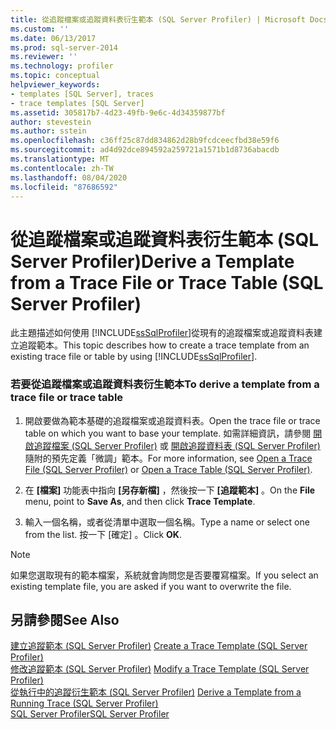 ```yaml
---
title: 從追蹤檔案或追蹤資料表衍生範本 (SQL Server Profiler) | Microsoft Docs
ms.custom: ''
ms.date: 06/13/2017
ms.prod: sql-server-2014
ms.reviewer: ''
ms.technology: profiler
ms.topic: conceptual
helpviewer_keywords:
- templates [SQL Server], traces
- trace templates [SQL Server]
ms.assetid: 305817b7-4d23-49fb-9e6c-4d34359877bf
author: stevestein
ms.author: sstein
ms.openlocfilehash: c36ff25c87dd834862d28b9fcdceecfbd38e59f6
ms.sourcegitcommit: ad4d92dce894592a259721a1571b1d8736abacdb
ms.translationtype: MT
ms.contentlocale: zh-TW
ms.lasthandoff: 08/04/2020
ms.locfileid: "87686592"
---
```

# <a name="derive-a-template-from-a-trace-file-or-trace-table-sql-server-profiler"></a><span data-ttu-id="8608b-102">從追蹤檔案或追蹤資料表衍生範本 (SQL Server Profiler)</span><span class="sxs-lookup"><span data-stu-id="8608b-102">Derive a Template from a Trace File or Trace Table (SQL Server Profiler)</span></span>
  <span data-ttu-id="8608b-103">此主題描述如何使用 [!INCLUDE[ssSqlProfiler](../../includes/sssqlprofiler-md.md)]從現有的追蹤檔案或追蹤資料表建立追蹤範本。</span><span class="sxs-lookup"><span data-stu-id="8608b-103">This topic describes how to create a trace template from an existing trace file or table by using [!INCLUDE[ssSqlProfiler](../../includes/sssqlprofiler-md.md)].</span></span>  
  
### <a name="to-derive-a-template-from-a-trace-file-or-trace-table"></a><span data-ttu-id="8608b-104">若要從追蹤檔案或追蹤資料表衍生範本</span><span class="sxs-lookup"><span data-stu-id="8608b-104">To derive a template from a trace file or trace table</span></span>  
  
1.  <span data-ttu-id="8608b-105">開啟要做為範本基礎的追蹤檔案或追蹤資料表。</span><span class="sxs-lookup"><span data-stu-id="8608b-105">Open the trace file or trace table on which you want to base your template.</span></span> <span data-ttu-id="8608b-106">如需詳細資訊，請參閱 [開啟追蹤檔案 &#40;SQL Server Profiler&#41;](open-a-trace-file-sql-server-profiler.md) 或 [開啟追蹤資料表 &#40;SQL Server Profiler&#41;](open-a-trace-table-sql-server-profiler.md)隨附的預先定義「微調」範本。</span><span class="sxs-lookup"><span data-stu-id="8608b-106">For more information, see [Open a Trace File &#40;SQL Server Profiler&#41;](open-a-trace-file-sql-server-profiler.md) or [Open a Trace Table &#40;SQL Server Profiler&#41;](open-a-trace-table-sql-server-profiler.md).</span></span>  
  
2.  <span data-ttu-id="8608b-107">在 **[檔案]** 功能表中指向 **[另存新檔]** ，然後按一下 **[追蹤範本]** 。</span><span class="sxs-lookup"><span data-stu-id="8608b-107">On the **File** menu, point to **Save As**, and then click **Trace Template**.</span></span>  
  
3.  <span data-ttu-id="8608b-108">輸入一個名稱，或者從清單中選取一個名稱。</span><span class="sxs-lookup"><span data-stu-id="8608b-108">Type a name or select one from the list.</span></span> <span data-ttu-id="8608b-109">按一下 [確定]  。</span><span class="sxs-lookup"><span data-stu-id="8608b-109">Click **OK**.</span></span>  
  
> [!NOTE]  
>  <span data-ttu-id="8608b-110">如果您選取現有的範本檔案，系統就會詢問您是否要覆寫檔案。</span><span class="sxs-lookup"><span data-stu-id="8608b-110">If you select an existing template file, you are asked if you want to overwrite the file.</span></span>  
  
## <a name="see-also"></a><span data-ttu-id="8608b-111">另請參閱</span><span class="sxs-lookup"><span data-stu-id="8608b-111">See Also</span></span>  
 <span data-ttu-id="8608b-112">[建立追蹤範本 &#40;SQL Server Profiler&#41;](create-a-trace-template-sql-server-profiler.md) </span><span class="sxs-lookup"><span data-stu-id="8608b-112">[Create a Trace Template &#40;SQL Server Profiler&#41;](create-a-trace-template-sql-server-profiler.md) </span></span>  
 <span data-ttu-id="8608b-113">[修改追蹤範本 &#40;SQL Server Profiler&#41;](../../database-engine/modify-a-trace-template-sql-server-profiler.md) </span><span class="sxs-lookup"><span data-stu-id="8608b-113">[Modify a Trace Template &#40;SQL Server Profiler&#41;](../../database-engine/modify-a-trace-template-sql-server-profiler.md) </span></span>  
 <span data-ttu-id="8608b-114">[從執行中的追蹤衍生範本 &#40;SQL Server Profiler&#41;](derive-a-template-from-a-running-trace-sql-server-profiler.md) </span><span class="sxs-lookup"><span data-stu-id="8608b-114">[Derive a Template from a Running Trace &#40;SQL Server Profiler&#41;](derive-a-template-from-a-running-trace-sql-server-profiler.md) </span></span>  
 [<span data-ttu-id="8608b-115">SQL Server Profiler</span><span class="sxs-lookup"><span data-stu-id="8608b-115">SQL Server Profiler</span></span>](sql-server-profiler.md)  
  
  
